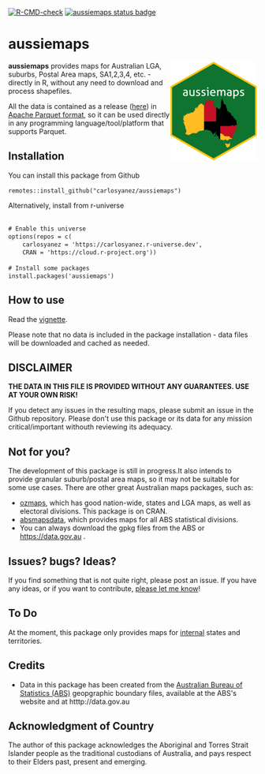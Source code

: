 [![R-CMD-check](https://github.com/carlosyanez/aussiemaps/actions/workflows/R-CMD-check.yaml/badge.svg)](https://github.com/carlosyanez/aussiemaps/actions/workflows/R-CMD-check.yaml)
[![aussiemaps status badge](https://carlosyanez.r-universe.dev/badges/aussiemaps)](https://carlosyanez.r-universe.dev)

aussiemaps
================

<img src="https://github.com/carlosyanez/aussiemaps/raw/master/img/hexSticker.png" width = "175" height = "200" align="right" />

**aussiemaps** provides maps for  Australian LGA, suburbs, Postal Area maps, SA1,2,3,4, etc. - directly in R, without any need to download and process shapefiles.

All the data is contained as a release ([here](https://github.com/carlosyanez/aussiemaps/releases/tag/data)) in [Apache Parquet format](https://arrow.apache.org/docs/r/index.html), so it can be used directly in any programming language/tool/platform that supports Parquet.

## Installation

You can install this package from Github

```
remotes::install_github("carlosyanez/aussiemaps")
```
Alternatively, install from r-universe

```

# Enable this universe
options(repos = c(
    carlosyanez = 'https://carlosyanez.r-universe.dev',
    CRAN = 'https://cloud.r-project.org'))

# Install some packages
install.packages('aussiemaps')

```

## How to use

Read the [vignette](https://github.com/carlosyanez/aussiemaps/releases/tag/data).

Please note that no data is included in the package installation - data files  will be downloaded and cached as needed.

## DISCLAIMER

**THE DATA  IN THIS FILE IS PROVIDED WITHOUT ANY GUARANTEES. USE AT YOUR OWN RISK!**

If you detect any issues in the resulting maps, please submit an issue in the Github repository. 
Please don't use this package or its data for any mission critical/important withouth reviewing its adequacy.


## Not for you?

The development of this package is still in progress.It also intends to
provide granular suburb/postal area maps, so it may not be suitable for
some use cases. There are other great Australian maps packages, such as:

-   [ozmaps](https://mdsumner.github.io/ozmaps/), which has good
    nation-wide, states and LGA maps, as well as electoral divisions.
    This package is on CRAN.
-   [absmapsdata](https://github.com/wfmackey/absmapsdata), which provides maps
    for all ABS statistical divisions.
-   You can always download the gpkg files from the ABS or https://data.gov.au .

## Issues? bugs? Ideas?

If you find something that is not quite right, please post an issue. If
you have any ideas, or if you want to contribute, [please let me know](https://fosstodon.org/@carlosyanez)!

## To Do

At the moment, this package only provides maps for
[internal](https://en.wikipedia.org/wiki/States_and_territories_of_Australia)
states and territories.

## Credits

-   Data in this package has been created  from the [Australian Bureau of Statistics (ABS)](https://www.abs.gov.au/) geopgraphic boundary files, available at the ABS's website and at htttp://data.gov.au

## Acknowledgment of Country

The author of this package acknowledges the Aboriginal and Torres Strait Islander people as the traditional custodians of Australia, and pays respect to their Elders past, present and emerging.
